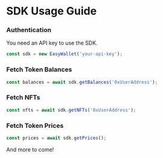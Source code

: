 # SDK Usage Guide

### Authentication

You need an API key to use the SDK.

```ts
const sdk = new EasyWallet('your-api-key');
```

### Fetch Token Balances

```ts
const balances = await sdk.getBalances('0xUserAddress');
```

### Fetch NFTs

```ts
const nfts = await sdk.getNFTs('0xUserAddress');
```

### Fetch Token Prices

```ts
const prices = await sdk.getPrices();
```

And more to come!
